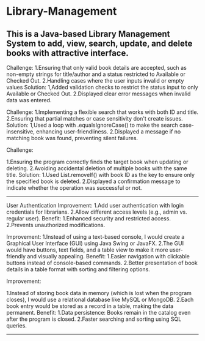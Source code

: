 # Library-Management
This is a Java-based Library Management System to add, view, search, update, and delete books with attractive interface.  
--------------------------------------------------------------------------------------------------------------------------------------------------
Challenge:
1.Ensuring that only valid book details are accepted, such as non-empty strings for title/author and a status restricted to Available or Checked Out.
2.Handling cases where the user inputs invalid or empty values 
Solution:
1,Added validation checks to restrict the status input to only Available or Checked Out.
2.Displayed clear error messages when invalid data was entered.

Challenge:
1.Implementing a flexible search that works with both ID and title.
2.Ensuring that partial matches or case sensitivity don't create issues.
Solution:
1,Used a loop with .equalsIgnoreCase() to make the search case-insensitive, enhancing user-friendliness.
2.Displayed a message if no matching book was found, preventing silent failures.

Challenge:

1.Ensuring the program correctly finds the target book when updating or deleting.
2.Avoiding accidental deletion of multiple books with the same title.
Solution:
1.Used List.removeIf() with book ID as the key to ensure only the specified book is deleted.
2.Displayed a confirmation message to indicate whether the operation was successful or not.

-------------------------------------------------------------------------------------------------------------------------------------------------------

User Authentication
Improvement:
1.Add user authentication with login credentials for librarians.
2.Allow different access levels (e.g., admin vs. regular user).
Benefit:
1.Enhanced security and restricted access.
2.Prevents unauthorized modifications.

Improvement:
1.Instead of using a text-based console, I would create a Graphical User Interface (GUI) using Java Swing or JavaFX.
2.The GUI would have buttons, text fields, and a table view to make it more user-friendly and visually appealing.
Benefit:
1.Easier navigation with clickable buttons instead of console-based commands.
2.Better presentation of book details in a table format with sorting and filtering options.

Improvement:

1.Instead of storing book data in memory (which is lost when the program closes), I would use a relational database like MySQL or MongoDB.
2.Each book entry would be stored as a record in a table, making the data permanent.
Benefit:
1.Data persistence: Books remain in the catalog even after the program is closed.
2.Faster searching and sorting using SQL queries.

-------------------------------------------------------------------------------------------------------------------------------------------------------------

